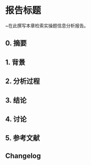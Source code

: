 # 报告标题
~在此撰写本章检索实操题信息分析报告。


## 0. 摘要
## 1. 背景
## 2. 分析过程
## 3. 结论
## 4. 讨论
## 5. 参考文献

## Changelog






